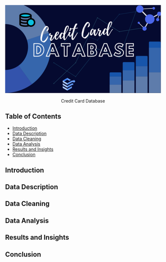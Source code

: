 <div align="center" >
 <img src="images/poster.png" alt="poster" width="650">
 <p> Credit Card Database</p>
</div>


## Table of Contents

- [Introduction](introduction)
- [Data Description](data-description)
- [Data Cleaning](data-cleaning)
- [Data Analysis](data-analysis)
- [Results and Insights](results-and-insights)
- [Conclusion](conclusion)

## Introduction

## Data Description

## Data Cleaning

## Data Analysis

## Results and Insights

## Conclusion


